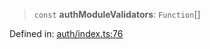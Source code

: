> `const` **authModuleValidators**: `Function`[]

Defined in: [auth/index.ts:76](https://github.com/AgamW017/vibe/blob/f011e99553eb05654c723a04e5f8a64502953f7a/backend/src/modules/auth/index.ts#L76)
